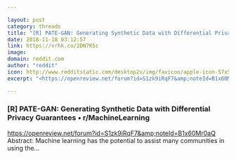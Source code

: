 ```yaml
---

layout: post
category: threads
title: "[R] PATE-GAN: Generating Synthetic Data with Differential Privacy Guarantees"
date: 2018-11-18 03:12:57
link: https://vrhk.co/2DN7KSc
image: 
domain: reddit.com
author: "reddit"
icon: http://www.redditstatic.com/desktop2x/img/favicon/apple-icon-57x57.png
excerpt: "<https://openreview.net/forum?id=S1zk9iRqF7&amp;noteId=B1x60Mr0aQ> Abstract: Machine learning has the potential to assist many communities in using the..."

---
```


### [R] PATE-GAN: Generating Synthetic Data with Differential Privacy Guarantees • r/MachineLearning

<https://openreview.net/forum?id=S1zk9iRqF7&amp;noteId=B1x60Mr0aQ> Abstract: Machine learning has the potential to assist many communities in using the...